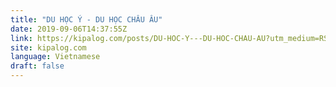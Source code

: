 ```yaml
---
title: "DU HỌC Ý - DU HỌC CHÂU ÂU"
date: 2019-09-06T14:37:55Z
link: https://kipalog.com/posts/DU-HOC-Y---DU-HOC-CHAU-AU?utm_medium=RSS&utm_source=news.12bit.vn
site: kipalog.com
language: Vietnamese
draft: false
---
```

